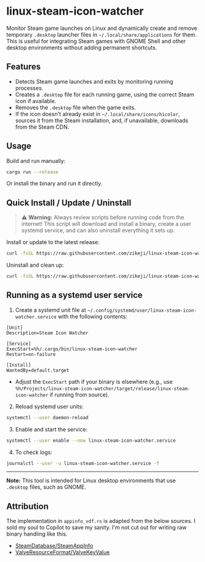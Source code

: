 # linux-steam-icon-watcher

Monitor Steam game launches on Linux and dynamically create and remove temporary `.desktop` launcher files in `~/.local/share/applications` for them. This is useful for integrating Steam games with GNOME Shell and other desktop environments without adding permanent shortcuts.

## Features
- Detects Steam game launches and exits by monitoring running processes.
- Creates a `.desktop` file for each running game, using the correct Steam icon if available.
- Removes the `.desktop` file when the game exits.
- If the icon doesn't already exist in `~/.local/share/icons/hicolor`, sources it from the Steam installation, and, if unavailable, downloads from the Steam CDN.

## Usage

Build and run manually:
```sh
cargo run --release
```

Or install the binary and run it directly.

## Quick Install / Update / Uninstall

> ⚠️ **Warning:** Always review scripts before running code from the internet! This script will download and install a binary, create a user systemd service, and can also uninstall everything it sets up.

Install or update to the latest release:

```sh
curl -fsSL https://raw.githubusercontent.com/zikeji/linux-steam-icon-watcher/main/installer.sh | bash
```

Uninstall and clean up:

```sh
curl -fsSL https://raw.githubusercontent.com/zikeji/linux-steam-icon-watcher/main/installer.sh | bash -s -- uninstall
```

## Running as a systemd user service

1. Create a systemd unit file at `~/.config/systemd/user/linux-steam-icon-watcher.service` with the following contents:

```
[Unit]
Description=Steam Icon Watcher

[Service]
ExecStart=%h/.cargo/bin/linux-steam-icon-watcher
Restart=on-failure

[Install]
WantedBy=default.target
```

- Adjust the `ExecStart` path if your binary is elsewhere (e.g., use `%h/Projects/linux-steam-icon-watcher/target/release/linux-steam-icon-watcher` if running from source).

2. Reload systemd user units:
```sh
systemctl --user daemon-reload
```

3. Enable and start the service:
```sh
systemctl --user enable --now linux-steam-icon-watcher.service
```

4. To check logs:
```sh
journalctl --user -u linux-steam-icon-watcher.service -f
```

---

**Note:** This tool is intended for Linux desktop environments that use `.desktop` files, such as GNOME.

## Attribution

The implementation in `appinfo_vdf.rs` is adapted from the below sources. I sold my soul to Copilot to save my sanity. I'm not cut out for writing raw binary handling like this.

- [SteamDatabase/SteamAppInfo](https://github.com/SteamDatabase/SteamAppInfo)
- [ValveResourceFormat/ValveKeyValue](https://github.com/ValveResourceFormat/ValveKeyValue)
